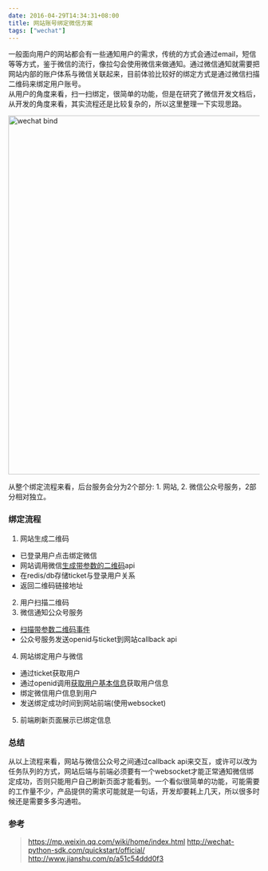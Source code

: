 ```yaml
---
date: 2016-04-29T14:34:31+08:00
title: 网站账号绑定微信方案
tags: ["wechat"]
---
```


一般面向用户的网站都会有一些通知用户的需求，传统的方式会通过email，短信等等方式，鉴于微信的流行，像拉勾会使用微信来做通知。通过微信通知就需要把网站内部的账户体系与微信关联起来，目前体验比较好的绑定方式是通过微信扫描二维码来绑定用户账号。  
从用户的角度来看，扫一扫绑定，很简单的功能，但是在研究了微信开发文档后，从开发的角度来看，其实流程还是比较复杂的，所以这里整理一下实现思路。

<!--more-->

<img src="http://7oti6o.com1.z0.glb.clouddn.com/hugo%2Fwechat-bind.png" alt="wechat bind" width="720px">

从整个绑定流程来看，后台服务会分为2个部分: 1. 网站, 2. 微信公众号服务，2部分相对独立。

### 绑定流程

1. 网站生成二维码
  * 已登录用户点击绑定微信
  * 网站调用微信[生成带参数的二维码](https://mp.weixin.qq.com/wiki/18/167e7d94df85d8389df6c94a7a8f78ba.html)api
  * 在redis/db存储ticket与登录用户关系
  * 返回二维码链接地址
2. 用户扫描二维码
3. 微信通知公众号服务
  * [扫描带参数二维码事件](http://mp.weixin.qq.com/wiki/2/5baf56ce4947d35003b86a9805634b1e.html#.E6.89.AB.E6.8F.8F.E5.B8.A6.E5.8F.82.E6.95.B0.E4.BA.8C.E7.BB.B4.E7.A0.81.E4.BA.8B.E4.BB.B6)
  * 公众号服务发送openid与ticket到网站callback api
4. 网站绑定用户与微信
  * 通过ticket获取用户
  * 通过openid调用[获取用户基本信息](https://mp.weixin.qq.com/wiki/1/8a5ce6257f1d3b2afb20f83e72b72ce9.html)获取用户信息
  * 绑定微信用户信息到用户
  * 发送绑定成功时间到网站前端(使用websocket)
5. 前端刷新页面展示已绑定信息

### 总结

从以上流程来看，网站与微信公众号之间通过callback api来交互，或许可以改为任务队列的方式，网站后端与前端必须要有一个websocket才能正常通知微信绑定成功，否则只能用户自己刷新页面才能看到。一个看似很简单的功能，可能需要的工作量不少，产品提供的需求可能就是一句话，开发却要耗上几天，所以很多时候还是需要多多沟通啦。

### 参考

> <https://mp.weixin.qq.com/wiki/home/index.html>
> <http://wechat-python-sdk.com/quickstart/official/>
> <http://www.jianshu.com/p/a51c54ddd0f3>

